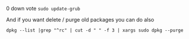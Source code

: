 
0
down vote
`sudo update-grub`

And if you want delete / purge old packages you can do also

`dpkg --list |grep "^rc" | cut -d " " -f 3 | xargs sudo dpkg --purge`
